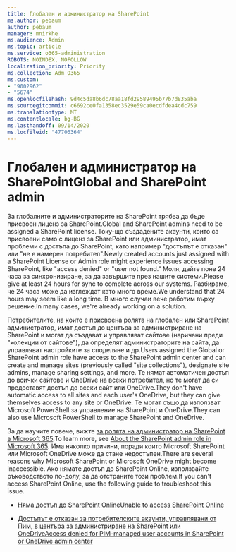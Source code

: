 ```yaml
---
title: Глобален и администратор на SharePoint
ms.author: pebaum
author: pebaum
manager: mnirkhe
ms.audience: Admin
ms.topic: article
ms.service: o365-administration
ROBOTS: NOINDEX, NOFOLLOW
localization_priority: Priority
ms.collection: Adm_O365
ms.custom:
- "9002962"
- "5674"
ms.openlocfilehash: 9d4c5da8b6dc78aa18fd29589495b77b7d835aba
ms.sourcegitcommit: c6692ce0fa1358ec3529e59ca0ecdfdea4cdc759
ms.translationtype: MT
ms.contentlocale: bg-BG
ms.lasthandoff: 09/14/2020
ms.locfileid: "47706364"
---
```

# <a name="global-and-sharepoint-admin"></a><span data-ttu-id="e3d20-102">Глобален и администратор на SharePoint</span><span class="sxs-lookup"><span data-stu-id="e3d20-102">Global and SharePoint admin</span></span>

<span data-ttu-id="e3d20-103">За глобалните и администраторите на SharePoint трябва да бъде присвоен лиценз за SharePoint.</span><span class="sxs-lookup"><span data-stu-id="e3d20-103">Global and SharePoint admins need to be assigned a SharePoint license.</span></span> <span data-ttu-id="e3d20-104">Току-що създадените акаунти, които са присвоени само с лиценз за SharePoint или администратор, имат проблеми с достъпа до SharePoint, като например "достъпът е отказан" или "не е намерен потребител".</span><span class="sxs-lookup"><span data-stu-id="e3d20-104">Newly created accounts just assigned with a SharePoint License or Admin role might experience issues accessing SharePoint, like "access denied" or "user not found."</span></span> <span data-ttu-id="e3d20-105">Моля, дайте поне 24 часа за синхронизиране, за да завършите през нашите системи.</span><span class="sxs-lookup"><span data-stu-id="e3d20-105">Please give at least 24 hours for sync to complete across our systems.</span></span> <span data-ttu-id="e3d20-106">Разбираме, че 24 часа може да изглеждат като много време.</span><span class="sxs-lookup"><span data-stu-id="e3d20-106">We understand that 24 hours may seem like a long time.</span></span> <span data-ttu-id="e3d20-107">В много случаи вече работим върху решение.</span><span class="sxs-lookup"><span data-stu-id="e3d20-107">In many cases, we're already working on a solution.</span></span>

<span data-ttu-id="e3d20-108">Потребителите, на които е присвоена ролята на глобален или SharePoint администратор, имат достъп до центъра за администриране на SharePoint и могат да създават и управляват сайтове (наричани преди "колекции от сайтове"), да определят администраторите на сайта, да управляват настройките за споделяне и др.</span><span class="sxs-lookup"><span data-stu-id="e3d20-108">Users assigned the Global or SharePoint admin role have access to the SharePoint admin center and can create and manage sites (previously called "site collections"), designate site admins, manage sharing settings, and more.</span></span> <span data-ttu-id="e3d20-109">Те нямат автоматичен достъп до всички сайтове и OneDrive на всеки потребител, но те могат да си предоставят достъп до всеки сайт или OneDrive.</span><span class="sxs-lookup"><span data-stu-id="e3d20-109">They don't have automatic access to all sites and each user's OneDrive, but they can give themselves access to any site or OneDrive.</span></span> <span data-ttu-id="e3d20-110">Те могат също да използват Microsoft PowerShell за управление на SharePoint и OneDrive.</span><span class="sxs-lookup"><span data-stu-id="e3d20-110">They can also use Microsoft PowerShell to manage SharePoint and OneDrive.</span></span>

<span data-ttu-id="e3d20-111">За да научите повече, вижте [за ролята на администратор на SharePoint в Microsoft 365](https://docs.microsoft.com/sharepoint/sharepoint-admin-role).</span><span class="sxs-lookup"><span data-stu-id="e3d20-111">To learn more, see [About the SharePoint admin role in Microsoft 365](https://docs.microsoft.com/sharepoint/sharepoint-admin-role).</span></span>
<span data-ttu-id="e3d20-112">Има няколко причини, поради които Microsoft SharePoint или Microsoft OneDrive може да стане недостъпен.</span><span class="sxs-lookup"><span data-stu-id="e3d20-112">There are several reasons why Microsoft SharePoint or Microsoft OneDrive might become inaccessible.</span></span> <span data-ttu-id="e3d20-113">Ако нямате достъп до SharePoint Online, използвайте ръководството по-долу, за да отстраните този проблем.</span><span class="sxs-lookup"><span data-stu-id="e3d20-113">If you can't access SharePoint Online, use the following guide to troubleshoot this issue.</span></span>

- [<span data-ttu-id="e3d20-114">Няма достъп до SharePoint Online</span><span class="sxs-lookup"><span data-stu-id="e3d20-114">Unable to access SharePoint Online</span></span>](https://docs.microsoft.com/sharepoint/troubleshoot/sharing-and-permissions/sharepoint-online-inaccessible)

- [<span data-ttu-id="e3d20-115">Достъпът е отказан за потребителските акаунти, управлявани от Пим, в центъра за администриране на SharePoint или OneDrive</span><span class="sxs-lookup"><span data-stu-id="e3d20-115">Access denied for PIM-managed user accounts in SharePoint or OneDrive admin center</span></span>](https://docs.microsoft.com/sharepoint/troubleshoot/administration/access-denied-to-pim-user-accounts)